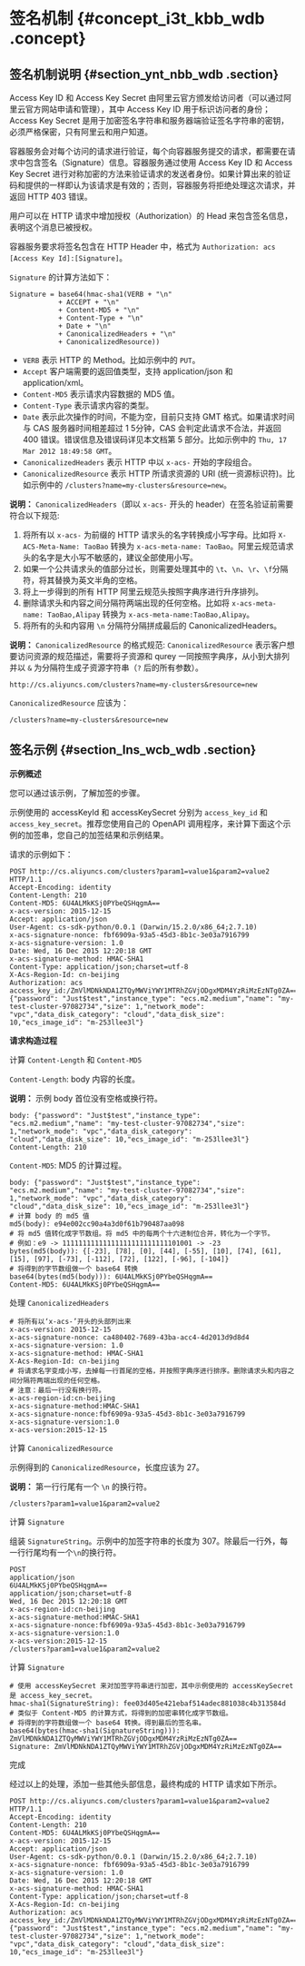 # 签名机制 {#concept_i3t_kbb_wdb .concept}

## 签名机制说明 {#section_ynt_nbb_wdb .section}

Access Key ID 和 Access Key Secret 由阿里云官方颁发给访问者（可以通过阿里云官方网站申请和管理），其中 Access Key ID 用于标识访问者的身份；Access Key Secret 是用于加密签名字符串和服务器端验证签名字符串的密钥，必须严格保密，只有阿里云和用户知道。

容器服务会对每个访问的请求进行验证，每个向容器服务提交的请求，都需要在请求中包含签名（Signature）信息。容器服务通过使用 Access Key ID 和 Access Key Secret 进行对称加密的方法来验证请求的发送者身份。如果计算出来的验证码和提供的一样即认为该请求是有效的；否则，容器服务将拒绝处理这次请求，并返回 HTTP 403 错误。

用户可以在 HTTP 请求中增加授权（Authorization）的 Head 来包含签名信息，表明这个消息已被授权。

容器服务要求将签名包含在 HTTP Header 中，格式为 `Authorization: acs [Access Key Id]:[Signature]`。

`Signature` 的计算方法如下：

```
Signature = base64(hmac-sha1(VERB + "\n"
            + ACCEPT + "\n" 
            + Content-MD5 + "\n"
            + Content-Type + "\n"
            + Date + "\n"
            + CanonicalizedHeaders + "\n"
            + CanonicalizedResource))
```

-   `VERB` 表示 HTTP 的 Method。比如示例中的 `PUT`。
-   `Accept` 客户端需要的返回值类型，支持 application/json 和 application/xml。
-   `Content-MD5` 表示请求内容数据的 MD5 值。
-   `Content-Type` 表示请求内容的类型。
-   `Date` 表示此次操作的时间，不能为空，目前只支持 GMT 格式。如果请求时间与 CAS 服务器时间相差超过 1 5分钟，CAS 会判定此请求不合法，并返回 400 错误。错误信息及错误码详见本文档第 5 部分。比如示例中的 `Thu, 17 Mar 2012 18:49:58 GMT`。
-   `CanonicalizedHeaders` 表示 HTTP 中以 `x-acs-` 开始的字段组合。
-   `CanonicalizedResource` 表示 HTTP 所请求资源的 URI \(统一资源标识符\)。比如示例中的 `/clusters?name=my-clusters&resource=new`。

**说明：** `CanonicalizedHeaders`（即以 `x-acs-` 开头的 header）在签名验证前需要符合以下规范:

1.  将所有以 `x-acs-` 为前缀的 HTTP 请求头的名字转换成小写字母。比如将 `X-ACS-Meta-Name: TaoBao` 转换为 `x-acs-meta-name: TaoBao`。阿里云规范请求头的名字是大小写不敏感的，建议全部使用小写。
2.  如果一个公共请求头的值部分过长，则需要处理其中的 `\t`、`\n`、`\r`、`\f`分隔符，将其替换为英文半角的空格。
3.  将上一步得到的所有 HTTP 阿里云规范头按照字典序进行升序排列。
4.  删除请求头和内容之间分隔符两端出现的任何空格。比如将 `x-acs-meta-name: TaoBao,Alipay` 转换为 `x-acs-meta-name:TaoBao,Alipay`。
5.  将所有的头和内容用 `\n` 分隔符分隔拼成最后的 CanonicalizedHeaders。

**说明：** `CanonicalizedResource` 的格式规范: `CanonicalizedResource` 表示客户想要访问资源的规范描述，需要将子资源和 qurey 一同按照字典序，从小到大排列并以 `&` 为分隔符生成子资源字符串（`?` 后的所有参数）。

```
http://cs.aliyuncs.com/clusters?name=my-clusters&resource=new
```

`CanonicalizedResource` 应该为：

```
/clusters?name=my-clusters&resource=new
```

## 签名示例 {#section_lns_wcb_wdb .section}

**示例概述**

您可以通过该示例，了解加签的步骤。

示例使用的 accessKeyId 和 accessKeySecret 分别为 `access_key_id` 和 `access_key_secret`。推荐您使用自己的 OpenAPI 调用程序，来计算下面这个示例的加签串，您自己的加签结果和示例结果。

请求的示例如下：

```
POST http://cs.aliyuncs.com/clusters?param1=value1&param2=value2 HTTP/1.1
Accept-Encoding: identity
Content-Length: 210
Content-MD5: 6U4ALMkKSj0PYbeQSHqgmA==    
x-acs-version: 2015-12-15 
Accept: application/json
User-Agent: cs-sdk-python/0.0.1 (Darwin/15.2.0/x86_64;2.7.10)
x-acs-signature-nonce: fbf6909a-93a5-45d3-8b1c-3e03a7916799
x-acs-signature-version: 1.0
Date: Wed, 16 Dec 2015 12:20:18 GMT
x-acs-signature-method: HMAC-SHA1
Content-Type: application/json;charset=utf-8
X-Acs-Region-Id: cn-beijing  
Authorization: acs access_key_id:/ZmVlMDNkNDA1ZTQyMWViYWY1MTRhZGVjODgxMDM4YzRiMzEzNTg0ZA==
{"password": "Just$test","instance_type": "ecs.m2.medium","name": "my-test-cluster-97082734","size": 1,"network_mode": "vpc","data_disk_category": "cloud","data_disk_size": 10,"ecs_image_id": "m-253llee3l"}
```

**请求构造过程**

计算 `Content-Length` 和 `Content-MD5`

`Content-Length`: body 内容的长度。

**说明：** 示例 body 首位没有空格或换行符。

```
body: {"password": "Just$test","instance_type": "ecs.m2.medium","name": "my-test-cluster-97082734","size": 1,"network_mode": "vpc","data_disk_category": "cloud","data_disk_size": 10,"ecs_image_id": "m-253llee3l"}
Content-Length: 210
```

`Content-MD5`: MD5 的计算过程。

```
body: {"password": "Just$test","instance_type": "ecs.m2.medium","name": "my-test-cluster-97082734","size": 1,"network_mode": "vpc","data_disk_category": "cloud","data_disk_size": 10,"ecs_image_id": "m-253llee3l"}
# 计算 body 的 md5 值
md5(body): e94e002cc90a4a3d0f61b790487aa098
# 将 md5 值转化成字节数组。将 md5 中的每两个十六进制位合并，转化为一个字节。
# 例如：e9 -> 11111111111111111111111111101001 -> -23
bytes(md5(body)): {[-23], [78], [0], [44], [-55], [10], [74], [61], [15], [97], [-73], [-112], [72], [122], [-96], [-104]}
# 将得到的字节数组做一个 base64 转换
base64(bytes(md5(body))): 6U4ALMkKSj0PYbeQSHqgmA==
Content-MD5: 6U4ALMkKSj0PYbeQSHqgmA==
```

处理 `CanonicalizedHeaders`

```
# 将所有以‘x-acs-’开头的头部列出来
x-acs-version: 2015-12-15  
x-acs-signature-nonce: ca480402-7689-43ba-acc4-4d2013d9d8d4
x-acs-signature-version: 1.0
x-acs-signature-method: HMAC-SHA1
X-Acs-Region-Id: cn-beijing
# 将请求名字变成小写，去掉每一行首尾的空格，并按照字典序进行排序。删除请求头和内容之间分隔符两端出现的任何空格。
# 注意：最后一行没有换行符。
x-acs-region-id:cn-beijing
x-acs-signature-method:HMAC-SHA1
x-acs-signature-nonce:fbf6909a-93a5-45d3-8b1c-3e03a7916799
x-acs-signature-version:1.0
x-acs-version:2015-12-15
```

计算 `CanonicalizedResource`

示例得到的 `CanonicalizedResource`，长度应该为 27。

**说明：** 第一行行尾有一个 `\n` 的换行符。

```
/clusters?param1=value1&param2=value2
```

计算 `Signature`

组装 `SignatureString`。示例中的加签字符串的长度为 307。除最后一行外，每一行行尾均有一个`\n`的换行符。

```
POST
application/json
6U4ALMkKSj0PYbeQSHqgmA==
application/json;charset=utf-8
Wed, 16 Dec 2015 12:20:18 GMT
x-acs-region-id:cn-beijing
x-acs-signature-method:HMAC-SHA1
x-acs-signature-nonce:fbf6909a-93a5-45d3-8b1c-3e03a7916799
x-acs-signature-version:1.0
x-acs-version:2015-12-15
/clusters?param1=value1&param2=value2
```

计算 `Signature`

```
# 使用 accessKeySecret 来对加签字符串进行加密，其中示例使用的 accessKeySecret 是 access_key_secret。
hmac-sha1(SignatureString): fee03d405e421ebaf514adec881038c4b313584d
# 类似于 Content-MD5 的计算方式，将得到的加密串转化成字节数组。
# 将得到的字符数组做一个 base64 转换。得到最后的签名串。
base64(bytes(hmac-sha1(SignatureString))): ZmVlMDNkNDA1ZTQyMWViYWY1MTRhZGVjODgxMDM4YzRiMzEzNTg0ZA==
Signature: ZmVlMDNkNDA1ZTQyMWViYWY1MTRhZGVjODgxMDM4YzRiMzEzNTg0ZA==
```

完成

经过以上的处理，添加一些其他头部信息，最终构成的 HTTP 请求如下所示。

```
POST http://cs.aliyuncs.com/clusters?param1=value1&param2=value2 HTTP/1.1
Accept-Encoding: identity
Content-Length: 210
Content-MD5: 6U4ALMkKSj0PYbeQSHqgmA==    
x-acs-version: 2015-12-15 
Accept: application/json
User-Agent: cs-sdk-python/0.0.1 (Darwin/15.2.0/x86_64;2.7.10)
x-acs-signature-nonce: fbf6909a-93a5-45d3-8b1c-3e03a7916799
x-acs-signature-version: 1.0
Date: Wed, 16 Dec 2015 12:20:18 GMT
x-acs-signature-method: HMAC-SHA1
Content-Type: application/json;charset=utf-8
X-Acs-Region-Id: cn-beijing  
Authorization: acs access_key_id:/ZmVlMDNkNDA1ZTQyMWViYWY1MTRhZGVjODgxMDM4YzRiMzEzNTg0ZA==
{"password": "Just$test","instance_type": "ecs.m2.medium","name": "my-test-cluster-97082734","size": 1,"network_mode": "vpc","data_disk_category": "cloud","data_disk_size": 10,"ecs_image_id": "m-253llee3l"}
```

